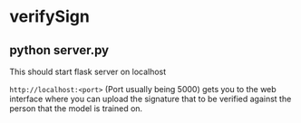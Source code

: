 # verifySign

## python server.py
  This should start flask server on localhost

`http://localhost:<port>` (Port usually being 5000) gets you to the web interface where you can upload the signature that to be verified against the person that the model is trained on.
